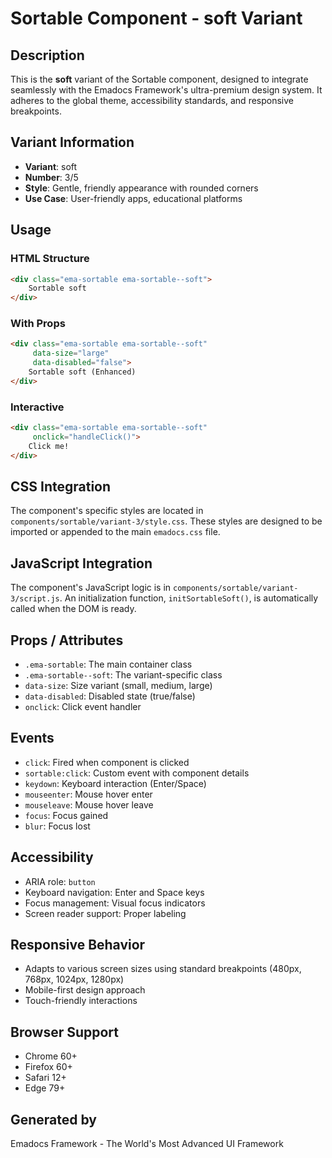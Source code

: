 # Sortable Component - soft Variant

## Description
This is the **soft** variant of the Sortable component, designed to integrate seamlessly with the Emadocs Framework's ultra-premium design system. It adheres to the global theme, accessibility standards, and responsive breakpoints.

## Variant Information
- **Variant**: soft
- **Number**: 3/5
- **Style**: Gentle, friendly appearance with rounded corners
- **Use Case**: User-friendly apps, educational platforms

## Usage

### HTML Structure
```html
<div class="ema-sortable ema-sortable--soft">
    Sortable soft
</div>
```

### With Props
```html
<div class="ema-sortable ema-sortable--soft" 
     data-size="large" 
     data-disabled="false">
    Sortable soft (Enhanced)
</div>
```

### Interactive
```html
<div class="ema-sortable ema-sortable--soft" 
     onclick="handleClick()">
    Click me!
</div>
```

## CSS Integration
The component's specific styles are located in `components/sortable/variant-3/style.css`. These styles are designed to be imported or appended to the main `emadocs.css` file.

## JavaScript Integration
The component's JavaScript logic is in `components/sortable/variant-3/script.js`. An initialization function, `initSortableSoft()`, is automatically called when the DOM is ready.

## Props / Attributes
- `.ema-sortable`: The main container class
- `.ema-sortable--soft`: The variant-specific class
- `data-size`: Size variant (small, medium, large)
- `data-disabled`: Disabled state (true/false)
- `onclick`: Click event handler

## Events
- `click`: Fired when component is clicked
- `sortable:click`: Custom event with component details
- `keydown`: Keyboard interaction (Enter/Space)
- `mouseenter`: Mouse hover enter
- `mouseleave`: Mouse hover leave
- `focus`: Focus gained
- `blur`: Focus lost

## Accessibility
- ARIA role: `button`
- Keyboard navigation: Enter and Space keys
- Focus management: Visual focus indicators
- Screen reader support: Proper labeling

## Responsive Behavior
- Adapts to various screen sizes using standard breakpoints (480px, 768px, 1024px, 1280px)
- Mobile-first design approach
- Touch-friendly interactions

## Browser Support
- Chrome 60+
- Firefox 60+
- Safari 12+
- Edge 79+

## Generated by
Emadocs Framework - The World's Most Advanced UI Framework
